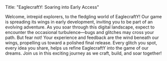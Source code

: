 Title: "EaglecraftY: Soaring into Early Access"

Welcome, intrepid explorers, to the fledgling world of EaglecraftY! Our game is spreading its wings in early development, inviting you to be part of an evolving adventure. As you soar through this digital landscape, expect to encounter the occasional turbulence—bugs and glitches may cross your path. But fear not! Your experience and feedback are the wind beneath our wings, propelling us toward a polished final release. Every glitch you spot, every idea you share, helps us refine EaglecraftY into the game of our dreams. Join us in this exciting journey as we craft, build, and soar together!
